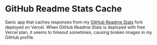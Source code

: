 # GitHub Readme Stats Cache

Sanic app that caches responses from my
[GitHub Readme Stats](https://github.com/tuokri/github-readme-stats)
fork deployed on Vercel. When GitHub Readme Stats is deployed with free Vercel
plan, it seems to timeout sometimes, causing broken images in my
GitHub profile.
